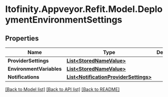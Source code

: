 # Itofinity.Appveyor.Refit.Model.DeploymentEnvironmentSettings
## Properties

Name | Type | Description | Notes
------------ | ------------- | ------------- | -------------
**ProviderSettings** | [**List&lt;StoredNameValue&gt;**](StoredNameValue.md) |  | [optional] 
**EnvironmentVariables** | [**List&lt;StoredNameValue&gt;**](StoredNameValue.md) |  | [optional] 
**Notifications** | [**List&lt;NotificationProviderSettings&gt;**](NotificationProviderSettings.md) |  | [optional] 

[[Back to Model list]](../README.md#documentation-for-models) [[Back to API list]](../README.md#documentation-for-api-endpoints) [[Back to README]](../README.md)

